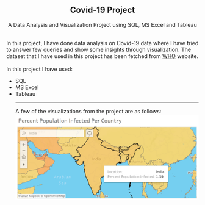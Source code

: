 <center>
  <h2 align='center'>Covid-19 Project</h2>
  <p align='center'>A Data Analysis and Visualization Project using SQL, MS Excel and Tableau</p>
</center>
<br>
In this project, I have done data analysis on Covid-19 data where I have tried to answer few queries and show some insights through visualization. The dataset that I have used in this project has been fetched from <a href='https://ourworldindata.org/covid-deaths'>WHO</a> website. 
<br><br>
In this project I have used:
<ul>
  <li>SQL</li>
<li>MS Excel</li>
<li>Tableau</li>

<hr>
A few of the visualizations from the project are as follows:
<div>
  <img src='percent_population_infected.png'>
</div>

